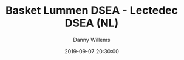 ---
layout: album
title: Basket Lummen DSEA - Lectedec DSEA (NL)
description: Oefen wedstrijd tussen Basket Lummen DSEA en Lectedec DSEA (NL).
date: 2019-09-07 20:30:00
cover: /albums/2019-09-07-Basket-Lummen-DSEA-Lectedec-DSEA/thumbnails/DSC_0052.JPG
author: Danny Willems
archived: true
pagination: 
  enabled: true
  images: true
  imageLayout: image
  itemsPerPage: 128
---